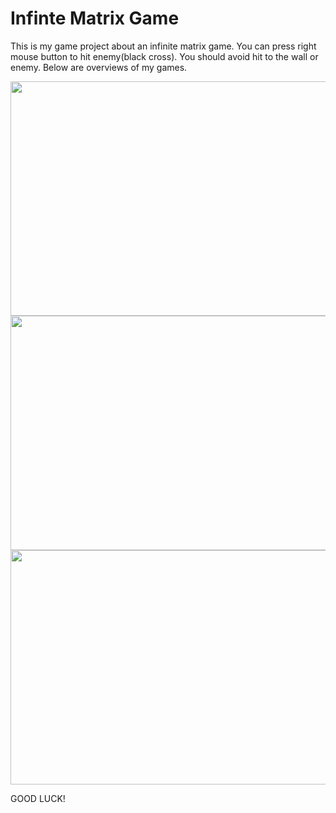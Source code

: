# Infinte Matrix Game
This is my game project about an infinite matrix game. You can press right mouse button to hit enemy(black cross). You should avoid hit to the wall or enemy. 
Below are overviews of my games.

<img src="https://user-images.githubusercontent.com/55035176/164152848-2aff2b29-2d3a-4904-8793-f8bc0bb93cde.png" width="600" height="375" />
<img src="https://user-images.githubusercontent.com/55035176/164152904-e9b1cb0f-aee1-46cc-a677-b7d44752058d.png" width="600" height="375" />
<img src="https://user-images.githubusercontent.com/55035176/164153696-60a35c5d-858c-4fad-9033-5655a9d4c436.png" width="600" height="375" />

GOOD LUCK!
